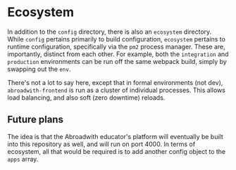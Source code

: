 # Ecosystem

In addition to the `config` directory, there is also an `ecosystem` directory. While `config` pertains primarily to build configuration, `ecosystem` pertains to runtime configuration, specifically via the `pm2` process manager. These are, importantly, distinct from each other. For example, both the `integration` and `production` environments can be run off the same webpack build, simply by swapping out the `env`.

There's not a lot to say here, except that in formal environments (not dev), `abroadwith-frontend` is run as a cluster of individual processes. This allows load balancing, and also soft (zero downtime) reloads.

## Future plans

The idea is that the Abroadwith educator's platform will eventually be built into this repository as well, and will run on port 4000. In terms of ecosystem, all that would be required is to add another config object to the `apps` array.
